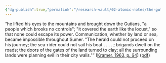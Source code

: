 ```yaml
---
{"dg-publish":true,"permalink":"/research-vault/02-atomic-notes/the-gutian-interlude-made-it-so-the-sea-rider-could-not-sail-his-boat/"}
---
```


“he lifted his eyes to the mountains and brought down the Gutians, "a people which brooks no controls"; "it covered the earth like the locust," so that none could escape its power. Communication, whether by land or sea, became impossible throughout Sumer. "The herald could not proceed on his journey; the sea-rider could not sail his boat . . . . ; brigands dwelt on the roads; the doors of the gates of the land turned to clay; all the surrounding lands were planning evil in their city walls."” ([Kramer, 1963, p. 64](zotero://select/library/items/TI24BNVH)) ([pdf](zotero://open-pdf/library/items/EY8R4485?page=64&annotation=DIY2FY5Q))